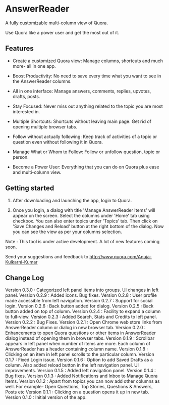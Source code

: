 AnswerReader
============

A fully customizable multi-column view of Quora.


Use Quora like a power user and get the most out of it.

## Features

* Create a customized Quora view: Manage columns, shortcuts and much more- all in one app.

* Boost Productivity: No need to save every time what you want to see in the AnswerReader columns.

* All in one interface: Manage answers, comments, replies, upvotes, drafts, posts.

* Stay Focused: Never miss out anything related to the topic you are most interested in.

* Multiple Shortcuts: Shortcuts without leaving main page. Get rid of opening multiple browser tabs.

* Follow without actually following: Keep track of activities of a topic or question even without following it in Quora.

* Manage What or Whom to Follow: Follow or unfollow question, topic or person.

* Become a Power User: Everything that you can do on Quora plus ease and multi-column view.

## Getting started

1. After downloading and launching the app, login to Quora. 

2. Once you login, a dialog with title 'Manage AnswerReader Items' will appear on the screen. Select the columns under 'Home' tab using checkbox. You can also enter topics under 'Topics' tab. Then click on 'Save Changes and Reload' button at the  right bottom of the dialog. Now you can see the view as per your columns selection.

Note : This tool is under active development. A lot of new features coming soon.

Send your suggestions and feedback to  http://www.quora.com/Anuja-Kulkarni-Kumar

## Change Log

Version 0.3.0 : Categorized left panel items into groups. UI changes in left panel.
Version 0.2.9 : Added icons. Bug fixes.
Version 0.2.8 : User profile made accessible from left navigation.
Version 0.2.7 : Support for social login.
Version 0.2.6 : Back button added for dialog.
Version 0.2.5 : Back button added on top of column.
Version 0.2.4 : Facility to expand a column to full-view.
Version 0.2.3 : Added Search, Stats and Credits to left panel.
Version 0.2.2 : Bug Fixes. 
Version 0.2.1 : Open Chrome web store links from AnswerReader column or dialog in new browser tab.
Version 0.2.0 : Enhancements to open Quora questions or other items in AnswerReader dialog instead of opening them in browser tabs.
Version 0.1.9 : Scrollbar appears in left panel when number of items are more. Each column of AnswerReader has a header containing column name.
Version 0.1.8 : Clicking on an item in left panel scrolls to the particular column.
Version 0.1.7 : Fixed Login issue.
Version 0.1.6 : Option to add Saved Drafts as a column. Also added reload button in the left navigation panel. UI improvements.
Version 0.1.5 : Added left navigation panel.
Version 0.1.4 : Bug fixes.
Version 0.1.3 : Added Notifications and Inbox to Manage Quora Items.
Version 0.1.2 : Apart from topics you can now add other columns as well. For example- Open Questions, Top Stories, Questions & Answers, Posts etc
Version 0.1.1 : Clicking on a question opens it up in new tab.
Version 0.1.0 : Initial version of the app.

